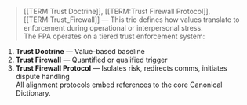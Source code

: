 > [[TERM:Trust Doctrine]], [[TERM:Trust Firewall Protocol]], [[TERM:Trust_Firewall]] — This trio defines how values translate to enforcement during operational or interpersonal stress.  
The FPA operates on a tiered trust enforcement system:  
1. **Trust Doctrine** — Value-based baseline
2. **Trust Firewall** — Quantified or qualified trigger
3. **Trust Firewall Protocol** — Isolates risk, redirects comms, initiates dispute handling  
All alignment protocols embed references to the core Canonical Dictionary.